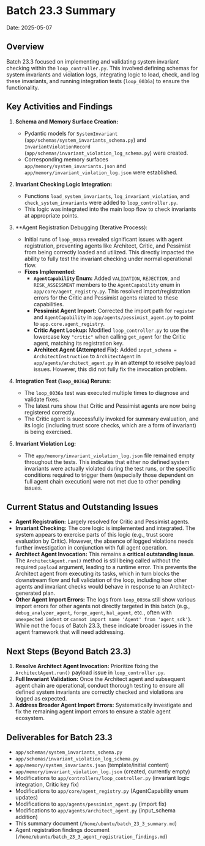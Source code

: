 # Batch 23.3 Summary

Date: 2025-05-07

## Overview

Batch 23.3 focused on implementing and validating system invariant checking within the `loop_controller.py`. This involved defining schemas for system invariants and violation logs, integrating logic to load, check, and log these invariants, and running integration tests (`loop_0036a`) to ensure the functionality.

## Key Activities and Findings

1.  **Schema and Memory Surface Creation:**
    *   Pydantic models for `SystemInvariant` (`app/schemas/system_invariants_schema.py`) and `InvariantViolationRecord` (`app/schemas/invariant_violation_log_schema.py`) were created.
    *   Corresponding memory surfaces `app/memory/system_invariants.json` and `app/memory/invariant_violation_log.json` were established.

2.  **Invariant Checking Logic Integration:**
    *   Functions `load_system_invariants`, `log_invariant_violation`, and `check_system_invariants` were added to `loop_controller.py`.
    *   This logic was integrated into the main loop flow to check invariants at appropriate points.

3.  **Agent Registration Debugging (Iterative Process):
    *   Initial runs of `loop_0036a` revealed significant issues with agent registration, preventing agents like Architect, Critic, and Pessimist from being correctly loaded and utilized. This directly impacted the ability to fully test the invariant checking under normal operational flow.
    *   **Fixes Implemented:**
        *   **`AgentCapability` Enum:** Added `VALIDATION`, `REJECTION`, and `RISK_ASSESSMENT` members to the `AgentCapability` enum in `app/core/agent_registry.py`. This resolved import/registration errors for the Critic and Pessimist agents related to these capabilities.
        *   **Pessimist Agent Import:** Corrected the import path for `register` and `AgentCapability` in `app/agents/pessimist_agent.py` to point to `app.core.agent_registry`.
        *   **Critic Agent Lookup:** Modified `loop_controller.py` to use the lowercase key `"critic"` when calling `get_agent` for the Critic agent, matching its registration key.
        *   **Architect Agent (Attempted Fix):** Added `input_schema = ArchitectInstruction` to `ArchitectAgent` in `app/agents/architect_agent.py` in an attempt to resolve payload issues. However, this did not fully fix the invocation problem.

4.  **Integration Test (`loop_0036a`) Reruns:**
    *   The `loop_0036a` test was executed multiple times to diagnose and validate fixes.
    *   The latest runs show that Critic and Pessimist agents are now being registered correctly.
    *   The Critic agent is successfully invoked for summary evaluation, and its logic (including trust score checks, which are a form of invariant) is being exercised.

5.  **Invariant Violation Log:**
    *   The `app/memory/invariant_violation_log.json` file remained empty throughout the tests. This indicates that either no defined system invariants were actually violated during the test runs, or the specific conditions required to trigger them (especially those dependent on full agent chain execution) were not met due to other pending issues.

## Current Status and Outstanding Issues

*   **Agent Registration:** Largely resolved for Critic and Pessimist agents.
*   **Invariant Checking:** The core logic is implemented and integrated. The system appears to exercise parts of this logic (e.g., trust score evaluation by Critic). However, the absence of logged violations needs further investigation in conjunction with full agent operation.
*   **Architect Agent Invocation:** This remains a **critical outstanding issue**. The `ArchitectAgent.run()` method is still being called without the required `payload` argument, leading to a runtime error. This prevents the Architect agent from executing its tasks, which in turn blocks the downstream flow and full validation of the loop, including how other agents and invariant checks would behave in response to an Architect-generated plan.
*   **Other Agent Import Errors:** The logs from `loop_0036a` still show various import errors for other agents not directly targeted in this batch (e.g., `debug_analyzer_agent`, `forge_agent`, `hal_agent`, etc., often with `unexpected indent` or `cannot import name 'Agent' from 'agent_sdk'`). While not the focus of Batch 23.3, these indicate broader issues in the agent framework that will need addressing.

## Next Steps (Beyond Batch 23.3)

1.  **Resolve Architect Agent Invocation:** Prioritize fixing the `ArchitectAgent.run()` payload issue in `loop_controller.py`.
2.  **Full Invariant Validation:** Once the Architect agent and subsequent agent chain are operational, conduct thorough testing to ensure all defined system invariants are correctly checked and violations are logged as expected.
3.  **Address Broader Agent Import Errors:** Systematically investigate and fix the remaining agent import errors to ensure a stable agent ecosystem.

## Deliverables for Batch 23.3

*   `app/schemas/system_invariants_schema.py`
*   `app/schemas/invariant_violation_log_schema.py`
*   `app/memory/system_invariants.json` (template/initial content)
*   `app/memory/invariant_violation_log.json` (created, currently empty)
*   Modifications to `app/controllers/loop_controller.py` (invariant logic integration, Critic key fix)
*   Modifications to `app/core/agent_registry.py` (AgentCapability enum updates)
*   Modifications to `app/agents/pessimist_agent.py` (import fix)
*   Modifications to `app/agents/architect_agent.py` (input_schema addition)
*   This summary document (`/home/ubuntu/batch_23_3_summary.md`)
*   Agent registration findings document (`/home/ubuntu/batch_23_3_agent_registration_findings.md`)
